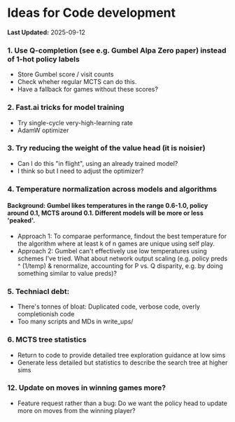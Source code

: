 # Ideas for Code development

**Last Updated:** 2025-09-12

### 1. Use Q-completion (see e.g. Gumbel Alpa Zero paper) instead of 1-hot policy labels
 - Store Gumbel score / visit counts
 - Check wheher regular MCTS can do this.
 - Have a fallback for games without these scores?

### 2. Fast.ai tricks for model training
 - Try single-cycle very-high-learning rate 
 - AdamW optimizer

### 3. Try reducing the weight of the value head (it is noisier)
 - Can I do this "in flight", using an already trained model?
 - I think so but I need to adjust the optimizer?

### 4. Temperature normalization across models and algorithms
#### Background: Gumbel likes temperatures in the range 0.6-1.0, policy around 0.1, MCTS around 0.1. Different models will be more or less 'peaked'.
 - Approach 1: To comparae performance, findout the best temperature for the algorithm where at least k of n games are unique using self play.
 - Approach 2: Gumbel can't effectively use low temperatures using schemes I've tried. What about network output scaling (e.g. policy preds ^ (1/temp) & renormalize, accounting for P vs. Q disparity, e.g. by doing something similar to value preds)?

### 5. Techniacl debt:
 - There's tonnes of bloat: Duplicated code, verbose code, overly completionish code
 - Too many scripts and MDs in write_ups/

### 6. MCTS tree statistics
 - Return to code to provide detailed tree exploration guidance at low sims
 - Generate less detailed but statistics to describe the search tree at higher sims

### 12. Update on moves in winning games more?
 - Feature request rather than a bug: Do we want the policy head to update more on moves from the winning player?

